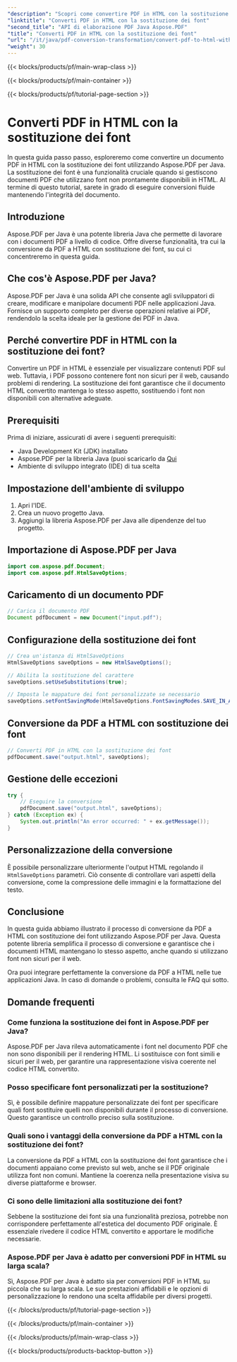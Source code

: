 ```yaml
---
"description": "Scopri come convertire PDF in HTML con la sostituzione dei font utilizzando Aspose.PDF per Java. Guida passo passo con codice sorgente per conversioni impeccabili. Ottimizza subito i tuoi contenuti web!"
"linktitle": "Converti PDF in HTML con la sostituzione dei font"
"second_title": "API di elaborazione PDF Java Aspose.PDF"
"title": "Converti PDF in HTML con la sostituzione dei font"
"url": "/it/java/pdf-conversion-transformation/convert-pdf-to-html-with-font-substitution/"
"weight": 30
---
```


{{< blocks/products/pf/main-wrap-class >}}

{{< blocks/products/pf/main-container >}}

{{< blocks/products/pf/tutorial-page-section >}}

# Converti PDF in HTML con la sostituzione dei font


In questa guida passo passo, esploreremo come convertire un documento PDF in HTML con la sostituzione dei font utilizzando Aspose.PDF per Java. La sostituzione dei font è una funzionalità cruciale quando si gestiscono documenti PDF che utilizzano font non prontamente disponibili in HTML. Al termine di questo tutorial, sarete in grado di eseguire conversioni fluide mantenendo l'integrità del documento.

## Introduzione

Aspose.PDF per Java è una potente libreria Java che permette di lavorare con i documenti PDF a livello di codice. Offre diverse funzionalità, tra cui la conversione da PDF a HTML con sostituzione dei font, su cui ci concentreremo in questa guida.

## Che cos'è Aspose.PDF per Java?

Aspose.PDF per Java è una solida API che consente agli sviluppatori di creare, modificare e manipolare documenti PDF nelle applicazioni Java. Fornisce un supporto completo per diverse operazioni relative ai PDF, rendendolo la scelta ideale per la gestione dei PDF in Java.

## Perché convertire PDF in HTML con la sostituzione dei font?

Convertire un PDF in HTML è essenziale per visualizzare contenuti PDF sul web. Tuttavia, i PDF possono contenere font non sicuri per il web, causando problemi di rendering. La sostituzione dei font garantisce che il documento HTML convertito mantenga lo stesso aspetto, sostituendo i font non disponibili con alternative adeguate.

## Prerequisiti

Prima di iniziare, assicurati di avere i seguenti prerequisiti:

- Java Development Kit (JDK) installato
- Aspose.PDF per la libreria Java (puoi scaricarlo da [Qui](https://releases.aspose.com/pdf/java/)
- Ambiente di sviluppo integrato (IDE) di tua scelta

## Impostazione dell'ambiente di sviluppo

1. Apri l'IDE.
2. Crea un nuovo progetto Java.
3. Aggiungi la libreria Aspose.PDF per Java alle dipendenze del tuo progetto.

## Importazione di Aspose.PDF per Java

```java
import com.aspose.pdf.Document;
import com.aspose.pdf.HtmlSaveOptions;
```

## Caricamento di un documento PDF

```java
// Carica il documento PDF
Document pdfDocument = new Document("input.pdf");
```

## Configurazione della sostituzione dei font

```java
// Crea un'istanza di HtmlSaveOptions
HtmlSaveOptions saveOptions = new HtmlSaveOptions();

// Abilita la sostituzione del carattere
saveOptions.setUseSubstitutions(true);

// Imposta le mappature dei font personalizzate se necessario
saveOptions.setFontSavingMode(HtmlSaveOptions.FontSavingModes.SAVE_IN_ALL_FORMATS);
```

## Conversione da PDF a HTML con sostituzione dei font

```java
// Converti PDF in HTML con la sostituzione dei font
pdfDocument.save("output.html", saveOptions);
```

## Gestione delle eccezioni

```java
try {
    // Eseguire la conversione
    pdfDocument.save("output.html", saveOptions);
} catch (Exception ex) {
    System.out.println("An error occurred: " + ex.getMessage());
}
```

## Personalizzazione della conversione

È possibile personalizzare ulteriormente l'output HTML regolando il `HtmlSaveOptions` parametri. Ciò consente di controllare vari aspetti della conversione, come la compressione delle immagini e la formattazione del testo.

## Conclusione

In questa guida abbiamo illustrato il processo di conversione da PDF a HTML con sostituzione dei font utilizzando Aspose.PDF per Java. Questa potente libreria semplifica il processo di conversione e garantisce che i documenti HTML mantengano lo stesso aspetto, anche quando si utilizzano font non sicuri per il web.

Ora puoi integrare perfettamente la conversione da PDF a HTML nelle tue applicazioni Java. In caso di domande o problemi, consulta le FAQ qui sotto.

## Domande frequenti

### Come funziona la sostituzione dei font in Aspose.PDF per Java?

Aspose.PDF per Java rileva automaticamente i font nel documento PDF che non sono disponibili per il rendering HTML. Li sostituisce con font simili e sicuri per il web, per garantire una rappresentazione visiva coerente nel codice HTML convertito.

### Posso specificare font personalizzati per la sostituzione?

Sì, è possibile definire mappature personalizzate dei font per specificare quali font sostituire quelli non disponibili durante il processo di conversione. Questo garantisce un controllo preciso sulla sostituzione.

### Quali sono i vantaggi della conversione da PDF a HTML con la sostituzione dei font?

La conversione da PDF a HTML con la sostituzione dei font garantisce che i documenti appaiano come previsto sul web, anche se il PDF originale utilizza font non comuni. Mantiene la coerenza nella presentazione visiva su diverse piattaforme e browser.

### Ci sono delle limitazioni alla sostituzione dei font?

Sebbene la sostituzione dei font sia una funzionalità preziosa, potrebbe non corrispondere perfettamente all'estetica del documento PDF originale. È essenziale rivedere il codice HTML convertito e apportare le modifiche necessarie.

### Aspose.PDF per Java è adatto per conversioni PDF in HTML su larga scala?

Sì, Aspose.PDF per Java è adatto sia per conversioni PDF in HTML su piccola che su larga scala. Le sue prestazioni affidabili e le opzioni di personalizzazione lo rendono una scelta affidabile per diversi progetti.

{{< /blocks/products/pf/tutorial-page-section >}}

{{< /blocks/products/pf/main-container >}}

{{< /blocks/products/pf/main-wrap-class >}}

{{< blocks/products/products-backtop-button >}}
